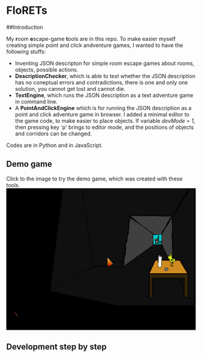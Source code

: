 # FloRETs

##Introduction

My **r**oom **e**scape-game **t**ools are in this repo. To make easier myself creating
simple point and click andventure games, I wanted to have the following stuffs:
* Inventing JSON descripton for simple room escape games about rooms, objects, possible
  actions.
* **DescriptionChecker**, which is able to test whether the JSON description has no 
  coneptual errors and contradictions, there is one and only one solution, you cannot 
  get lost and cannot die.
* **TextEngine**, which runs the JSON description as a text adventure game in command
  line.
* A **PointAndClickEngine** which is for running the JSON description as a point and 
  click adventure game in browser. I added a minimal editor to the game code, to make
  easier to place objects. If variable *devMode = 1*, then pressing key 'p' brings
  to editor mode, and the positions of objects and corridors can be changed.

Codes are in Python and in JavaScript.

## Demo game

Click to the image to try the demo game, which was created with these tools.
[![image of demogame](demo_game.png)](http://critic-fire-81205.bitballoon.com/)

## Development step by step

